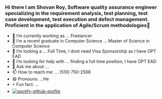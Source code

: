 ### Hi there I am Shovan Roy,  Software quality assurance engineer specializing in the requirement analysis, test planning, test case development, test execution and defect management. Proficient in the application of Agile/Scrum methodologies👋

- 🔭 I’m currently working as ... Freelancer
- 🌱 I’m a recent graduate in Computer Science ... Master of Science in Computer Science
- 👯 I’m looking a ... Full Time, I dont need Visa Sponsorship as I have OPT EAD 
- 🤔 I’m looking for help with ... finding a full time position, I have OPT EAD
- 💬 Ask me about ...  
- 📫 How to reach me: ... (510) 750-2568
- 😄 Pronouns: ...He
- ⚡ Fun fact: ...
- [![spotify-github-profile](https://spotify-github-profile.vercel.app/api/view?uid=31pwpq2yirlkwif2cdker4hka2yu&cover_image=true&theme=default&show_offline=true&background_color=121212&interchange=false)](https://spotify-github-profile.vercel.app/api/view?uid=31pwpq2yirlkwif2cdker4hka2yu&redirect=true)
